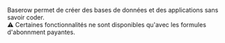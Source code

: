 Baserow permet de créer des bases de données et des applications sans savoir coder.  
⚠️ Certaines fonctionnalités ne sont disponibles qu'avec les formules d'abonnment payantes.
